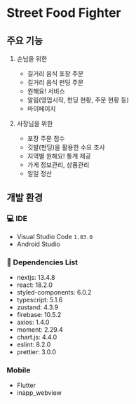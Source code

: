 # Street Food Fighter <Frontend>

## 주요 기능

1. 손님을 위한

   - 길거리 음식 포장 주문
   - 길거리 음식 펀딩 주문
   - 원해요! 서비스
   - 알림(영업시작, 펀딩 현황, 주문 현황 등)
   - 마이페이지

2. 사장님을 위한
   - 포장 주문 접수
   - 깃발(펀딩)을 활용한 수요 조사
   - 지역별 원해요! 통계 제공
   - 가게 정보관리, 상품관리
   - 일일 정산

## 개발 환경

### 💻 IDE

- Visual Studio Code `1.83.0`
- Android Studio

### 📱 Dependencies List

- nextjs: 13.4.8
- react: 18.2.0
- styled-components: 6.0.2
- typescript: 5.1.6
- zustand: 4.3.9
- firebase: 10.5.2
- axios: 1.4.0
- moment: 2.29.4
- chart.js: 4.4.0
- eslint: 8.2.0
- prettier: 3.0.0

### Mobile

- Flutter
- inapp_webview
